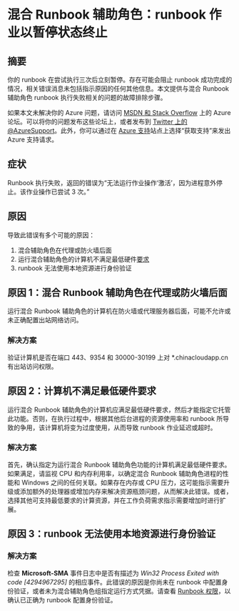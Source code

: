 <!-- not suitable for Mooncake -->

<properties
   pageTitle="混合 Runbook 辅助角色：runbook 作业以暂停状态终止 | Azure"
   description="混合 Runbook 辅助角色作业终止错误的症状原因和解决方法。"
   services="automation"
   documentationCenter=""
   authors="mgoedtel"
   manager="jwhit"
   editor="tysonn" />
<tags 
	ms.service="automation"
	ms.date="05/18/2016"
	wacn.date=""/>

# 混合 Runbook 辅助角色：runbook 作业以暂停状态终止

## 摘要

你的 runbook 在尝试执行三次后立刻暂停。存在可能会阻止 runbook 成功完成的情况，相关错误消息未包括指示原因的任何其他信息。本文提供与混合 Runbook 辅助角色 runbook 执行失败相关的问题的故障排除步骤。

如果本文未解决你的 Azure 问题，请访问 [MSDN 和 Stack Overflow](https://azure.microsoft.com/support/forums/) 上的 Azure 论坛。可以将你的问题发布这些论坛上，或者发布到 [Twitter 上的 @AzureSupport](https://twitter.com/AzureSupport)。此外，你可以通过在 [Azure 支持](https://azure.microsoft.com/support/contact/)站点上选择“获取支持”来发出 Azure 支持请求。

## 症状

Runbook 执行失败，返回的错误为“无法运行作业操作‘激活’，因为进程意外停止。该作业操作已尝试 3 次。”


## 原因

导致此错误有多个可能的原因：

  1. 混合辅助角色在代理或防火墙后面
  2. 运行混合辅助角色的计算机不满足最低硬件[要求](/documentation/articles/automation-hybrid-runbook-worker/#hybrid-runbook-worker-requirements)
  3. runbook 无法使用本地资源进行身份验证


## 原因 1：混合 Runbook 辅助角色在代理或防火墙后面

运行混合 Runbook 辅助角色的计算机在防火墙或代理服务器后面，可能不允许或未正确配置出站网络访问。

### 解决方案

验证计算机是否在端口 443、9354 和 30000-30199 上对 *.chinacloudapp.cn 有出站访问权限。

## 原因 2：计算机不满足最低硬件要求

运行混合 Runbook 辅助角色的计算机应满足最低硬件要求，然后才能指定它托管此功能。否则，在执行过程中，根据其他后台进程的资源使用率和 runbook 所导致的争用，该计算机将变为过度使用，从而导致 runbook 作业延迟或超时。

### 解决方案 

首先，确认指定为运行混合 Runbook 辅助角色功能的计算机满足最低硬件要求。如果满足，请监视 CPU 和内存利用率，以确定混合 Runbook 辅助角色进程的性能和 Windows 之间的任何关联。如果存在内存或 CPU 压力，这可能指示需要升级或添加额外的处理器或增加内存来解决资源瓶颈问题，从而解决此错误。或者，选择其他可支持最低要求的计算资源，并在工作负荷需求指示需要增加时进行扩展。

## 原因 3：runbook 无法使用本地资源进行身份验证

### 解决方案

检查 **Microsoft-SMA** 事件日志中是否有描述为 *Win32 Process Exited with code [4294967295]* 的相应事件。此错误的原因是你尚未在 runbook 中配置身份验证，或者未为混合辅助角色组指定运行方式凭据。请查看 [Runbook 权限](/documentation/articles/automation-hybrid-runbook-worker/#runbook-permissions)，以确认已正确为 runbook 配置身份验证。


 

<!---HONumber=AcomDC_0718_2016-->